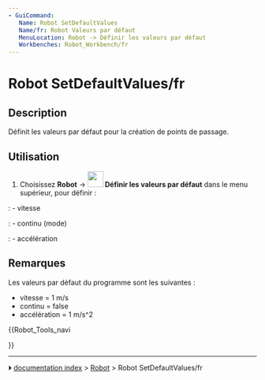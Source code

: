 ```yaml
---
- GuiCommand:
   Name: Robot SetDefaultValues
   Name/fr: Robot Valeurs par défaut
   MenuLocation: Robot -> Définir les valeurs par défaut
   Workbenches: Robot_Workbench/fr
---
```


# Robot SetDefaultValues/fr

## Description

Définit les valeurs par défaut pour la création de points de passage.

## Utilisation

1.  Choisissez **Robot** → **<img src="images/Robot_SetDefaultValues.svg" width=32px> Définir les valeurs par défaut** dans le menu supérieur, pour définir :

:  - vitesse

:  - continu (mode)

:  - accélération

## Remarques

Les valeurs par défaut du programme sont les suivantes :

-   vitesse = 1 m/s
-   continu = false
-   accélération = 1 m/s\^2





{{Robot_Tools_navi

}}



---
⏵ [documentation index](../README.md) > [Robot](Robot_Workbench.md) > Robot SetDefaultValues/fr
